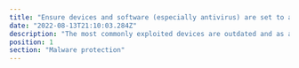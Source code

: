 ```yaml
---
title: "Ensure devices and software (especially antivirus) are set to auto update"
date: "2022-08-13T21:10:03.284Z"
description: "The most commonly exploited devices are outdated and as a result are not supported with updates. Don't be a victim, maintain your devices by applying the newest updates to minimise your chances of being attacked. Several famous attacks such as WannaCry have exploited out dated or legacy systems and caused billions in damages."
position: 1
section: "Malware protection"
---
```


